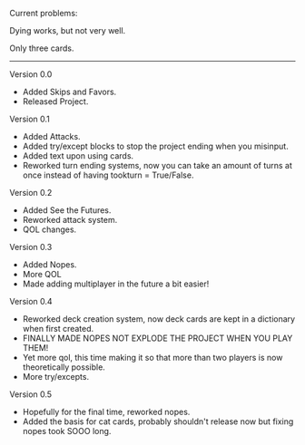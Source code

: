 Current problems: 

Dying works, but not very well.

Only three cards.


***********************************************************************************************************************************************************************

Version 0.0
- Added Skips and Favors.
- Released Project.


Version 0.1
- Added Attacks.
- Added try/except blocks to stop the project ending when you misinput.
- Added text upon using cards.
- Reworked turn ending systems, now you can take an amount of turns at once instead of having tookturn = True/False.

Version 0.2
- Added See the Futures.
- Reworked attack system.
- QOL changes.

Version 0.3
- Added Nopes.
- More QOL
- Made adding multiplayer in the future a bit easier!

Version 0.4
- Reworked deck creation system, now deck cards are kept in a dictionary when first created.
- FINALLY MADE NOPES NOT EXPLODE THE PROJECT WHEN YOU PLAY THEM!
- Yet more qol, this time making it so that more than two players is now theoretically possible.
- More try/excepts.

Version 0.5
- Hopefully for the final time, reworked nopes.
- Added the basis for cat cards, probably shouldn't release now but fixing nopes took SOOO long.